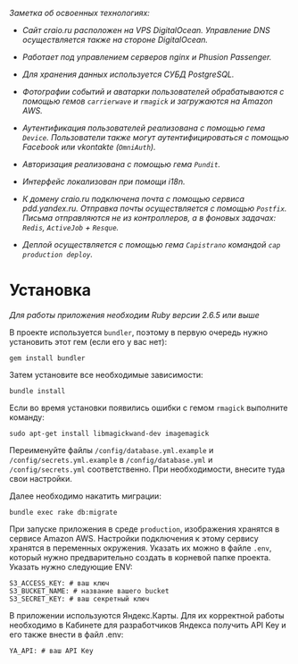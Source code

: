 *Заметка об освоенных технологиях:*

  - *Cайт craio.ru расположен на VPS DigitalOcean. Управление DNS осуществляется также на стороне DigitalOcean.*

  - *Работает под управлением серверов nginx и Phusion Passenger.*

  - *Для хранения данных используется СУБД PostgreSQL.*

  - *Фотографии событий и аватарки пользователей обрабатываются с помощью гемов `carrierwave` и `rmagick` и загружаются на Amazon AWS.*

  - *Аутентификация пользователей реализована с помощью гема `Device`. Пользователи также могут аутентифицироваться с помощью Facebook или vkontakte (`OmniAuth`).*

  - *Авторизация реализована с помощью гема `Pundit`.*

  - *Интерфейс локализован при помощи i18n.*

  - *К домену craio.ru подключена почта с помощью сервиса pdd.yandex.ru. Отправка почты осуществляется с помощью `Postfix`. Письма отправляются не из контроллеров, а в фоновых задачах: `Redis`, `ActiveJob` + `Resque`.*

  - *Деплой осуществляется с помощью гема `Capistrano` командой `cap production deploy`.*

# Установка

*Для работы приложения необходим Ruby версии 2.6.5 или выше*

В проекте используется `bundler`, поэтому в первую очередь нужно установить этот гем (если его у вас нет):

```
gem install bundler
```

Затем установите все необходимые зависимости:

```
bundle install
```

Если во время установки появились ошибки с гемом `rmagick` выполните команду:

```
sudo apt-get install libmagickwand-dev imagemagick
```

Переименуйте файлы `/config/database.yml.example` и `/config/secrets.yml.example` в `/config/database.yml` и `/config/secrets.yml` соответственно. При необходимости, внесите туда свои настройки.

Далее необходимо накатить миграции:

```
bundle exec rake db:migrate
```

При запуске приложения в среде `production`, изображения хранятся в сервисе Amazon AWS. Настройки подключения к этому сервису хранятся в переменных окружения. Указать их можно в файле `.env`, который нужно предварительно создать в корневой папке проекта. Указать нужно следующие ENV:

```
S3_ACCESS_KEY: # ваш ключ
S3_BUCKET_NAME: # название вашего bucket
S3_SECRET_KEY: # ваш секретный ключ
```

В приложении используются Яндекс.Карты. Для их корректной работы необходимо в Кабинете для разработчиков Яндекса получить API Key и его также внести в файл .env:

```
YA_API: # ваш API Key
```
